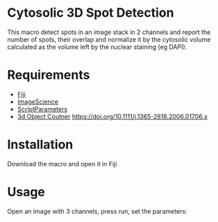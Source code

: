 # Cytosolic 3D Spot Detection

This macro detect spots in an image stack in 2 channels and report the number of spots, their overlap and normalize it by the cytosolic volume calculated as the volume left by the nuclear staining (eg DAPI).

# Requirements
- [Fiji](https://imagej.net/software/fiji/downloads)
- [ImageScience](https://imagej.net/libs/imagescience)
- [ScriptParameters](https://imagej.net/scripting/parameters)
- [3d Object Coutner](https://imagej.net/plugins/3d-objects-counter)  https://doi.org/10.1111/j.1365-2818.2006.01706.x

# Installation
Download the macro and open it in Fiji

# Usage 
Open an image with 3 channels, press run, set the parameters:

